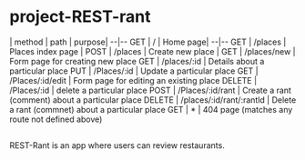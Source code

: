 # project-REST-rant
| method | path | purpose|
--|--
GET | / | Home page|
--|--
GET | /places | Places index page |
POST | /places | Create new place |
GET | /places/new | Form page for creating new place 
GET | /places/:id | Details about a particular place 
PUT | /Places/:id | Update a particular place 
GET | /Places/:id/edit | Form page for editing an existing place 
DELETE | /Places/:id | delete a particular place
POST | /Places/:id/rant | Create a rant (comment) about a particular place 
DELETE | /places/:id/rant/:rantld | Delete a rant (commnet) about a particular place
GET | * | 404 page (matches any route not defined above)


##
REST-Rant is an app where users can review restaurants.
